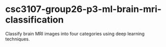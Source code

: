 # csc3107-group26-p3-ml-brain-mri-classification
Classify brain MRI images into four categories using deep learning techniques.
